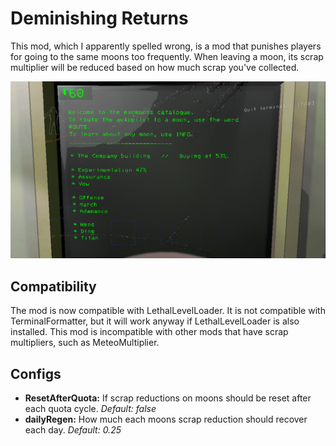 # Deminishing Returns

This mod, which I apparently spelled wrong, is a mod that punishes players for going to the same moons too frequently. When leaving a moon, its scrap multiplier will be reduced based on how much scrap you've collected.

![Catalog](https://raw.githubusercontent.com/coookies369/DeminishingReturns/main/Images/Catalog.png)

## Compatibility

The mod is now compatible with LethalLevelLoader. It is not compatible with TerminalFormatter, but it will work anyway if LethalLevelLoader is also installed.
This mod is incompatible with other mods that have scrap multipliers, such as MeteoMultiplier.

## Configs

* **ResetAfterQuota:** If scrap reductions on moons should be reset after each quota cycle. *Default: false*
* **dailyRegen:** How much each moons scrap reduction should recover each day. *Default: 0.25*
